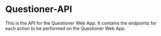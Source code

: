 # Questioner-API
This is the API for the Questioner Web App. It contains the endpoints for each action to be performed on the Questioner Web App.
